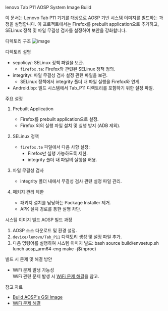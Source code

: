 lenovo Tab P11 AOSP System Image Build

이 문서는 Lenovo Tab P11 기기를 대상으로 AOSP 기반 시스템 이미지를 빌드하는 과정을 설명합니다. 이 프로젝트에서는 Firefox를 prebuilt application으로 추가하고, SELinux 정책 및 파일 무결성 검사를 설정하여 보안을 강화합니다.

디렉토리 구조
![image](https://github.com/user-attachments/assets/6b2e2755-a850-4e6d-b174-0df17b4fcf00)



 디렉토리 설명
- sepolicy/: SELinux 정책 파일을 보관.
  - `firefox.te`: Firefox와 관련된 SELinux 정책 정의.
- integrity/: 파일 무결성 검사 설정 관련 파일을 보관.
  - SELinux 정책에서 integrity 폴더 내 파일 실행을 Firefox와 연계.
- Android.bp: 빌드 시스템에서 Tab_P11 디렉토리를 포함하기 위한 설정 파일.



 주요 설정
1. Prebuilt Application
   - Firefox를 prebuilt application으로 설정.
   - Firefox 외의 실행 파일 설치 및 실행 방지 (ADB 제외).

2. SELinux 정책
   - `firefox.te` 파일에서 다음 사항 설정:
     - Firefox만 실행 가능하도록 제한.
     - integrity 폴더 내 파일의 실행을 허용.

3. 파일 무결성 검사
   - integrity 폴더 내에서 무결성 검사 관련 설정 파일 관리.

4. 패키지 관리 제한
   - 패키지 설치를 담당하는 Package Installer 제거.
   - APK 설치 경로를 통한 실행 차단.



 시스템 이미지 빌드
 AOSP 빌드 과정
1. AOSP 소스 다운로드 및 환경 설정.
2. `device/lenovo/Tab_P11` 디렉토리 생성 및 설정 파일 추가.
3. 다음 명령어를 실행하여 시스템 이미지 빌드:
   bash
   source build/envsetup.sh
   lunch aosp_arm64-eng
   make -j$(nproc)
   

 빌드 시 문제 및 해결 방안
- WiFi 문제 발생 가능성  
  WiFi 관련 문제 발생 시 [WiFi 문제 해결](https://www.notion.so/hwseclab/wifi-cae1f4956a444c1caa6dd1eb58f0f25b?pvs=4)을 참고.



 참고 자료
- [Build AOSP's GSI Image](https://www.notion.so/hwseclab/Build-System-Image-9a1add6c3dd440b1aeabe5c2ec521624?pvs=4)
- [WiFi 문제 해결](https://www.notion.so/hwseclab/wifi-cae1f4956a444c1caa6dd1eb58f0f25b?pvs=4)
